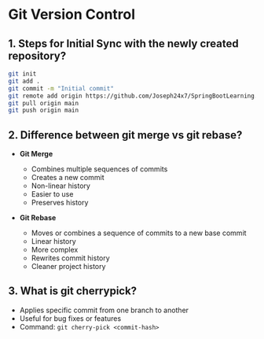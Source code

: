 # Git Version Control

## 1. Steps for Initial Sync with the newly created repository?

```bash
git init
git add .
git commit -m "Initial commit"
git remote add origin https://github.com/Joseph24x7/SpringBootLearning.github
git pull origin main
git push origin main
```

## 2. Difference between git merge vs git rebase?

- **Git Merge**
    - Combines multiple sequences of commits
    - Creates a new commit
    - Non-linear history
    - Easier to use
    - Preserves history

- **Git Rebase**
    - Moves or combines a sequence of commits to a new base commit
    - Linear history
    - More complex
    - Rewrites commit history
    - Cleaner project history

## 3. What is git cherrypick?
- Applies specific commit from one branch to another
- Useful for bug fixes or features
- Command: `git cherry-pick <commit-hash>`
